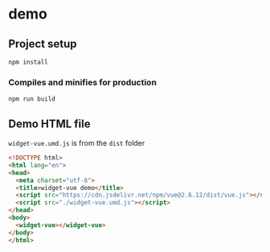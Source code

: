 # demo

## Project setup
```
npm install
```

### Compiles and minifies for production
```
npm run build
```

## Demo HTML file

`widget-vue.umd.js` is from the `dist` folder

```HTML
<!DOCTYPE html>
<html lang="en">
<head>
  <meta charset="utf-8">
  <title>widget-vue demo</title>
  <script src="https://cdn.jsdelivr.net/npm/vue@2.6.12/dist/vue.js"></script>
  <script src="./widget-vue.umd.js"></script>
</head>
<body>
  <widget-vue></widget-vue>
</body>
</html>
```

